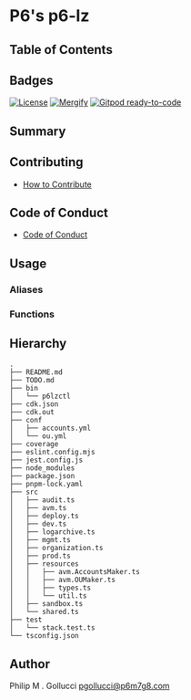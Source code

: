 # P6's p6-lz

## Table of Contents

## Badges

[![License](https://img.shields.io/badge/License-Apache%202.0-yellowgreen.svg)](https://opensource.org/licenses/Apache-2.0)
[![Mergify](https://img.shields.io/endpoint.svg?url=https://gh.mergify.io/badges//p6-lz/&style=flat)](https://mergify.io)
[![Gitpod ready-to-code](https://img.shields.io/badge/Gitpod-ready--to--code-blue?logo=gitpod)](<https://gitpod.io/#https://github.com//p6-lz>)

## Summary

## Contributing

- [How to Contribute](<https://github.com//.github/blob/main/CONTRIBUTING.md>)

## Code of Conduct

- [Code of Conduct](<https://github.com//.github/blob/main/CODE_OF_CONDUCT.md>)

## Usage

### Aliases

### Functions

## Hierarchy

```text
.
├── README.md
├── TODO.md
├── bin
│   └── p6lzctl
├── cdk.json
├── cdk.out
├── conf
│   ├── accounts.yml
│   └── ou.yml
├── coverage
├── eslint.config.mjs
├── jest.config.js
├── node_modules
├── package.json
├── pnpm-lock.yaml
├── src
│   ├── audit.ts
│   ├── avm.ts
│   ├── deploy.ts
│   ├── dev.ts
│   ├── logarchive.ts
│   ├── mgmt.ts
│   ├── organization.ts
│   ├── prod.ts
│   ├── resources
│   │   ├── avm.AccountsMaker.ts
│   │   ├── avm.OUMaker.ts
│   │   ├── types.ts
│   │   └── util.ts
│   ├── sandbox.ts
│   └── shared.ts
├── test
│   └── stack.test.ts
└── tsconfig.json
```

## Author

Philip M . Gollucci <pgollucci@p6m7g8.com>
